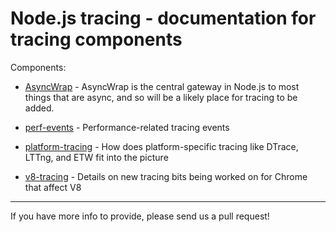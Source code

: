 Node.js tracing - documentation for tracing components
================================================================================

Components:

* [AsyncWrap](AsyncWrap/README.md) -
  AsyncWrap is the central gateway in Node.js to most things that are async,
  and so will be a likely place for tracing to be added.

* [perf-events](perf-events/README.md) -
  Performance-related tracing events

* [platform-tracing](platform-tracing/README.md) -
  How does platform-specific tracing like DTrace, LTTng, and ETW fit into
  the picture

* [v8-tracing](v8-tracing/README.md) -
  Details on new tracing bits being worked on for Chrome that affect V8

----

If you have more info to provide, please send us a pull request!
